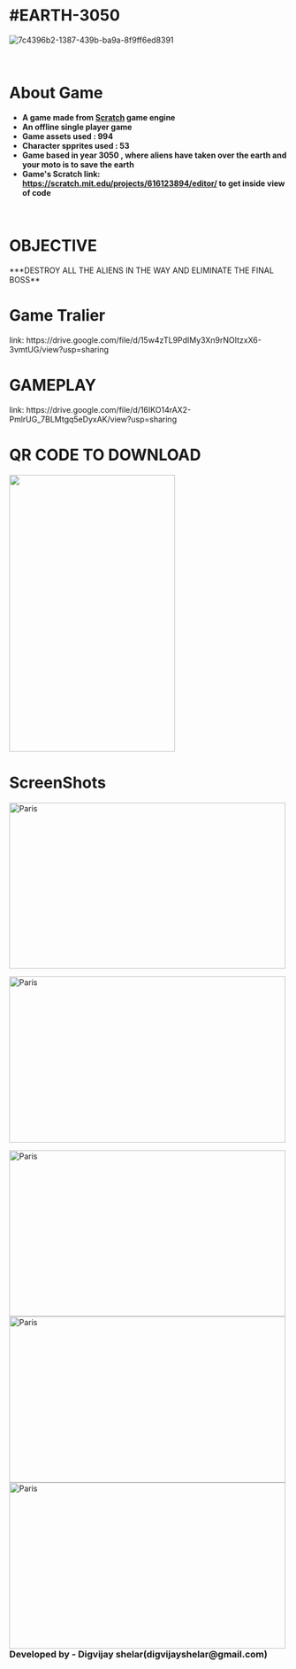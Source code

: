  <h1> #EARTH-3050</h1>


<p> </p>


![7c4396b2-1387-439b-ba9a-8f9ff6ed8391](https://user-images.githubusercontent.com/82649533/157665179-61c41e23-423d-40c7-bd4e-a33eceaa4a28.jpg)
<br>
            
<br>
<h1> About Game</h1>

- **A game made from [Scratch](https://scratch.mit.edu/about) game engine**
- **An offline single player game**
- **Game assets used : 994** 
- **Character spprites used : 53**
- **Game based in year 3050 , where aliens have taken over the earth and your moto is to save the earth**
- **Game's Scratch link: https://scratch.mit.edu/projects/616123894/editor/ to get inside view of code**
 <br>
 <h1 align="left">OBJECTIVE</H1>
***DESTROY ALL THE ALIENS IN THE WAY AND ELIMINATE THE FINAL BOSS**
 <h1>Game Tralier</h1>
 link: https://drive.google.com/file/d/15w4zTL9PdIMy3Xn9rNOItzxX6-3vmtUG/view?usp=sharing
 
 <H1>GAMEPLAY</H1>
link: https://drive.google.com/file/d/16IKO14rAX2-PmlrUG_7BLMtgq5eDyxAK/view?usp=sharing
 
  <h1> QR CODE TO DOWNLOAD</H1>

<img src="https://user-images.githubusercontent.com/82649533/157672363-6c8ee3d5-aca9-46c1-ac16-ab0ad720827f.jpg" height="500" width="300" align="center">
<h1>ScreenShots</h1>

<p><img align="center" src="https://user-images.githubusercontent.com/82649533/157675048-a67f3461-b308-4b60-9cbf-d6fcc6f406cd.jpg" alt="Paris" height="300" width="500" ></p>
<p><img align="center" src="https://user-images.githubusercontent.com/82649533/157675063-6b2af2f9-8753-4680-9686-9605ff417401.jpg" alt="Paris" height="300" width="500"></p>
<img align="center" src="https://user-images.githubusercontent.com/82649533/157675202-b7aad9dd-cc52-46d7-8f94-273894ebeb20.jpg" alt="Paris" height="300" width="500">
<img align="center" src="https://user-images.githubusercontent.com/82649533/157675225-30633753-9eba-44c4-b0ee-f1e0b7bdd163.jpg" alt="Paris" height="300" width="500">
<img align="left" src="https://user-images.githubusercontent.com/82649533/157675338-ea31d331-279a-42d3-a7a2-a4f5d2278894.jpg" alt="Paris" height="300" width="500">
<br><br>

<h3 >Developed by - Digvijay shelar(digvijayshelar@gmail.com)</h3>





